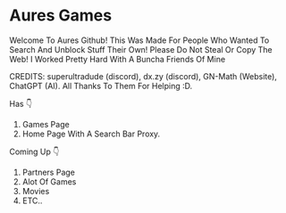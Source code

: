 # Aures Games

Welcome To Aures Github!
This Was Made For People Who Wanted To Search And Unblock Stuff Their Own! Please Do Not Steal Or Copy The Web! I Worked Pretty Hard With A Buncha Friends Of Mine

CREDITS: superultradude (discord), dx.zy (discord), GN-Math (Website), ChatGPT (AI). All Thanks To Them For Helping :D.


Has 👇
1. Games Page
2. Home Page With A Search Bar Proxy.

Coming Up 👇
1. Partners Page
2. Alot Of Games
3. Movies
4. ETC..
